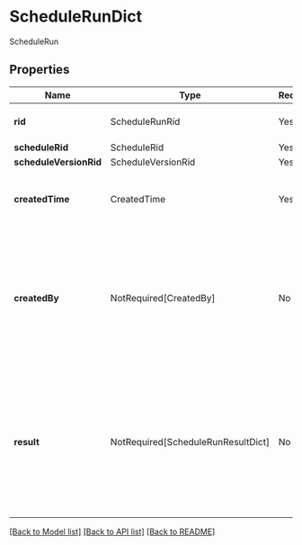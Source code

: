 # ScheduleRunDict

ScheduleRun

## Properties
| Name | Type | Required | Description |
| ------------ | ------------- | ------------- | ------------- |
**rid** | ScheduleRunRid | Yes | The RID of a schedule run |
**scheduleRid** | ScheduleRid | Yes |  |
**scheduleVersionRid** | ScheduleVersionRid | Yes |  |
**createdTime** | CreatedTime | Yes | The time at which the schedule run was created. |
**createdBy** | NotRequired[CreatedBy] | No | The Foundry user who manually invoked this schedule run. Automatic trigger runs have this field set to empty.  |
**result** | NotRequired[ScheduleRunResultDict] | No | The result of triggering the schedule. If empty, it means the service is still working on triggering the schedule.  |


[[Back to Model list]](../../../README.md#models-v2-link) [[Back to API list]](../../../README.md#apis-v2-link) [[Back to README]](../../../README.md)
